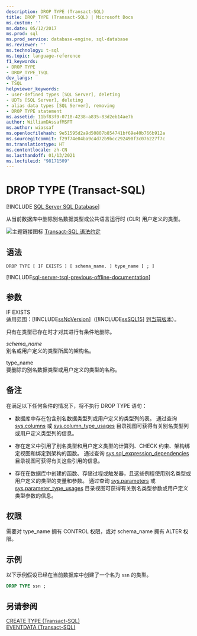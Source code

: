 ```yaml
---
description: DROP TYPE (Transact-SQL)
title: DROP TYPE (Transact-SQL) | Microsoft Docs
ms.custom: ''
ms.date: 05/12/2017
ms.prod: sql
ms.prod_service: database-engine, sql-database
ms.reviewer: ''
ms.technology: t-sql
ms.topic: language-reference
f1_keywords:
- DROP TYPE
- DROP_TYPE_TSQL
dev_langs:
- TSQL
helpviewer_keywords:
- user-defined types [SQL Server], deleting
- UDTs [SQL Server], deleting
- alias data types [SQL Server], removing
- DROP TYPE statement
ms.assetid: 11bf83f9-0718-4238-a835-83d2eb14ae7b
author: WilliamDAssafMSFT
ms.author: wiassaf
ms.openlocfilehash: 9e51595d2a9d50807b854741bf69e40b766b912a
ms.sourcegitcommit: f29f74e04ba9c4d72b9bcc292490f3c076227f7c
ms.translationtype: HT
ms.contentlocale: zh-CN
ms.lasthandoff: 01/13/2021
ms.locfileid: "98171509"
---
```

# <a name="drop-type-transact-sql"></a>DROP TYPE (Transact-SQL)
[!INCLUDE [SQL Server SQL Database](../../includes/applies-to-version/sql-asdb.md)]

  从当前数据库中删除别名数据类型或公共语言运行时 (CLR) 用户定义的类型。  
  
 ![主题链接图标](../../database-engine/configure-windows/media/topic-link.gif "“主题链接”图标") [Transact-SQL 语法约定](../../t-sql/language-elements/transact-sql-syntax-conventions-transact-sql.md)  
  
## <a name="syntax"></a>语法  
  
```syntaxsql
DROP TYPE [ IF EXISTS ] [ schema_name. ] type_name [ ; ]  
```  
  
[!INCLUDE[sql-server-tsql-previous-offline-documentation](../../includes/sql-server-tsql-previous-offline-documentation.md)]

## <a name="arguments"></a>参数
 IF EXISTS  
 适用范围：[!INCLUDE[ssNoVersion](../../includes/ssnoversion-md.md)]（[!INCLUDE[ssSQL15](../../includes/sssql16-md.md)] 到[当前版本](https://go.microsoft.com/fwlink/p/?LinkId=299658)）。  
  
 只有在类型已存在时才对其进行有条件地删除。  
  
 *schema_name*  
 别名或用户定义的类型所属的架构名。  
  
 type_name  
 要删除的别名数据类型或用户定义的类型的名称。  
  
## <a name="remarks"></a>备注  
 在满足以下任何条件的情况下，将不执行 DROP TYPE 语句：  
  
-   数据库中存在包含别名数据类型列或用户定义的类型列的表。 通过查询 [sys.columns](../../relational-databases/system-catalog-views/sys-columns-transact-sql.md) 或 [sys.column_type_usages](../../relational-databases/system-catalog-views/sys-column-type-usages-transact-sql.md) 目录视图可获得有关别名类型列或用户定义类型列的信息。  
  
-   存在定义中引用了别名类型和用户定义类型的计算列、CHECK 约束、架构绑定视图和绑定到架构的函数。 通过查询 [sys.sql_expression_dependencies](../../relational-databases/system-catalog-views/sys-sql-expression-dependencies-transact-sql.md) 目录视图可获得有关这些引用的信息。  
  
-   存在在数据库中创建的函数、存储过程或触发器，且这些例程使用别名类型或用户定义的类型的变量和参数。 通过查询 [sys.parameters](../../relational-databases/system-catalog-views/sys-parameters-transact-sql.md) 或 [sys.parameter_type_usages](../../relational-databases/system-catalog-views/sys-parameter-type-usages-transact-sql.md) 目录视图可获得有关别名类型参数或用户定义类型参数的信息。  
  
## <a name="permissions"></a>权限  
 需要对 type_name 拥有 CONTROL 权限，或对 schema_name 拥有 ALTER 权限。  
  
## <a name="examples"></a>示例  
 以下示例假设已经在当前数据库中创建了一个名为 `ssn` 的类型。  
  
```sql  
DROP TYPE ssn ;  
```  
  
## <a name="see-also"></a>另请参阅  
 [CREATE TYPE (Transact-SQL)](../../t-sql/statements/create-type-transact-sql.md)   
 [EVENTDATA (Transact-SQL)](../../t-sql/functions/eventdata-transact-sql.md)  
  
  
